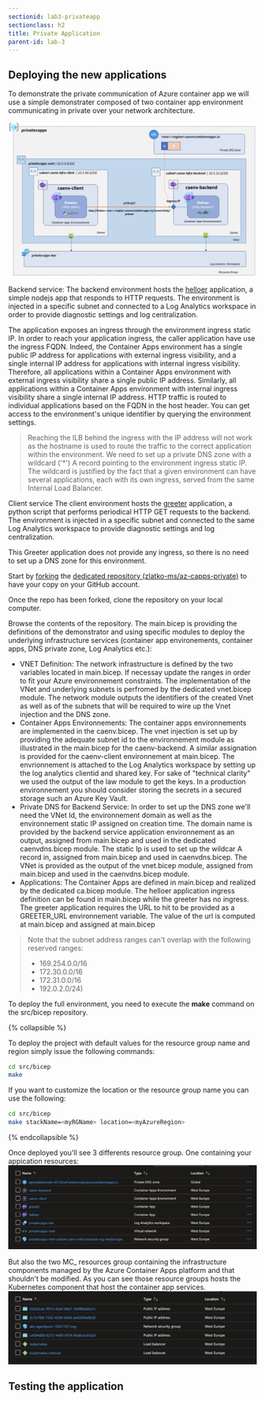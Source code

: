 ```yaml
---
sectionid: lab3-privateapp
sectionclass: h2
title: Private Application
parent-id: lab-3
---
```


## Deploying the new applications 

To demonstrate the private communication of Azure container app we will use a simple demonstrater composed of two container app environment communicating in private over your network architecture. 

 ![Architecture](/media/lab3/architecture.png)

Backend service:
The backend environment hosts the [helloer](https://github.com/zlatko-ms/helloer) application, a simple nodejs app that responds to HTTP requests. The environment is injected in a specific subnet and connected to a Log Analytics workspace in order to provide diagnostic settings and log centralization.

The application exposes an ingress through the environment ingress static IP. In order to reach your application ingress, the caller application have use the ingress FQDN. Indeed, the Container Apps environment has a single public IP address for applications with external ingress visibility, and a single internal IP address for applications with internal ingress visibility. Therefore, all applications within a Container Apps environment with external ingress visibility share a single public IP address. Similarly, all applications within a Container Apps environment with internal ingress visibility share a single internal IP address. HTTP traffic is routed to individual applications based on the FQDN in the host header. You can get access to the environment's unique identifier by querying the environment settings.

> Reaching the ILB behind the ingress with the IP address will not work as the hostname is used to route the traffic to the correct application within the environment. We need to set up a private DNS zone with a wildcard ('*') A record pointing to the environment ingress static IP. The wildcard is justified by the fact that a given environment can have several applications, each with its own ingress, served from the same Internal Load Balancer.

Client service
The client environment hosts the [greeter](https://github.com/zlatko-ms/pgreeter) application, a python script that performs periodical HTTP GET requests to the backend. The environment is injected in a specific subnet and connected to the same Log Analytics workspace to provide diagnostic settings and log centralization.

This Greeter application does not provide any ingress, so there is no need to set up a DNS zone for this environment.

Start by [forking](https://github.com/Azure/reddog-containerapps/fork) the [dedicated repository (zlatko-ms/az-capps-private)](https://github.com/zlatko-ms/az-capps-private) to have your copy on your GitHub account.

Once the repo has been forked, clone the repository on your local computer.

Browse the contents of the repository. The main.bicep is providing the definitions of the demonstrator and using specific modules to deploy the underlying infrastructure services (container app environements, container apps, DNS private zone, Log Analytics etc.):
- VNET Definition: The network infrastructure is defined by the two variables located in main.bicep. If necessay update the ranges in order to fit your Azure environnement constraints. The implementation of the VNet and underlying subnets is perfromed by the dedicated vnet.bicep module. The network module outputs the identifiers of the created Vnet as well as of the subnets that will be required to wire up the Vnet injection and the DNS zone.
- Container Apps Environnements: The container apps environnements are implemented in the caenv.bicep. The vnet injection is set up by providing the adequate subnet id to the environnement module as illustrated in the main.bicep for the caenv-backend. A similar assignation is provided for the caenv-client environnement at main.bicep. The envrionnement is attached to the Log Analytics workspace by setting up the log analytics clientid and shared key. For sake of "technical clarity" we used the output of the law module to get the keys. In a production environnement you should consider storing the secrets in a secured storage such an Azure Key Vault.
- Private DNS for Backend Service: In order to set up the DNS zone we'll need the VNet Id, the environnement domain as well as the environnement static IP assigned on creation time. The domain name is provided by the backend service application environnement as an output, assigned from main.bicep and used in the dedicated caenvdns.bicep module. The static Ip is used to set up the wildcar A record in, assigned from main.bicep and used in caenvdns.bicep. The VNet is provided as the output of the vnet.bicep module, assigned from main.bicep and used in the caenvdns.bicep module.
- Applications: The Container Apps are defined in main.bicep and realized by the dedicated ca.bicep module. The helloer application ingress definition can be found in main.bicep while the greeter has no ingress. The greeter application requires the URL to hit to be provided as a GREETER_URL environnement variable. The value of the url is computed at main.bicep and assigned at main.bicep

> Note that the subnet address ranges can't overlap with the following reserved ranges: 
> - 169.254.0.0/16
> - 172.30.0.0/16
> - 172.31.0.0/16
> - 192.0.2.0/24)

To deploy the full environment, you need to execute the **make** command on the src/bicep repository. 

{% collapsible %}

To deploy the project with default values for the resource group name and region simply issue the following commands:

``` bash
cd src/bicep
make
```
If you want to customize the location or the resource group name you can use the following:

``` bash
cd src/bicep
make stackName=<myRGName> location=<myAzureRegion>
```

{% endcollapsible %}

Once deployed you'll see 3 differents resource group. One containing your appication resources:
 ![Architecture](/media/lab3/basicrg.png)

 But also the two MC_ resources group containing the infrastructure components managed by the Azure Container Apps platform and that shouldn't be modified. As you can see those resource groups hosts the Kubernetes component that host the container app services. 
  ![Architecture](/media/lab3/mcrg.png)

## Testing the application
